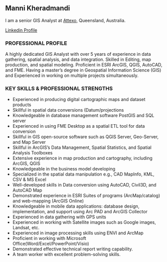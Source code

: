 ## **Manni Kheradmandi**

I am a senior GIS Analyst at [Attexo](https://www.attexo.com.au/), Queensland, Australia. 

[Linkedin Profile](https://www.linkedin.com/in/maani-kheradmandi/)

### **PROFESSIONAL PROFILE**


A highly dedicated GIS Analyst with over 5 years of experience in data gathering, spatial analysis, and data integration. Skilled in Editing, map production, and spatial modeling. Proficient in ESRI ArcGIS, QGIS, AutoCAD, and FME. Having a master’s degree in Geospatial Information Science (GIS) and Experienced in working on multiple projects simultaneously. 


### KEY SKILLS & PROFESSIONAL STRENGTHS 


- Experienced in producing digital cartographic maps and dataset products 
 - Skillful in spatial data conversions (Datum/projections
 - Knowledgeable in database management software PostGIS and SQL server
  - Experienced in using FME Desktop as a spatial ETL tool for data conversion 
  - Skillful in GIS open-source software such as QGIS Server, Geo-Server, and Map Server 
  - Skillful in ArcGIS’s Data Management, Spatial Statistics, and Spatial Analysis Toolboxes
  - Extensive experience in map production and cartography, including ArcGIS, QGIS 
  - Knowledgeable in the business model developing 
  - Specialized in the spatial data manipulation e.g., CAD MapInfo, KML, CSV & MS Excel
  - Well-developed skills in Data conversion using AutoCAD, Civil3D, and AutoCAD Map 
  - Demonstrated experience in ESRI Suites of programs (ArcMap/catalog) and web-mapping (ArcGIS Online)
  - Knowledgeable in mobile data applications: database design, implementation, and support using Arc PAD and ArcGIS Collector
  - Experienced in data gathering with GPS units 
  - Experienced in working with Satellite images such as Google images, Landsat, etc.
  - Experienced in image processing skills using ENVI and ArcMap
  - Proficient in working with Microsoft Office(Word/Excel/PowerPoint/Visio)
  - Demonstrated effective technical report writing capability.
  - A team worker with excellent problem-solving skills.





<!--
**ManniGeoIntell/ManniGeoIntell** is a ✨ _special_ ✨ repository because its `README.md` (this file) appears on your GitHub profile.

Here are some ideas to get you started:

- 🔭 I’m currently working on ...
- 🌱 I’m currently learning ...
- 👯 I’m looking to collaborate on ...
- 🤔 I’m looking for help with ...
- 💬 Ask me about ...
- 📫 How to reach me: ...
- 😄 Pronouns: ...
- ⚡ Fun fact: ...
-->
